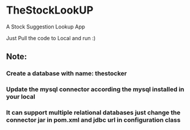 # TheStockLookUP
A Stock Suggestion Lookup App

Just Pull the code to Local and run :)

## Note:
### Create a database with name: thestocker
### Update the mysql connector according the mysql installed in your local
### It can support multiple relational databases just change the connector jar in pom.xml and jdbc url in configuration class
